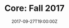 ---
title: "Core: Fall 2017"
linktitle: "Core: Fall 2017"

# Summarize the Group's content for this semester
summary: >-
  Our first offering of Core. We started out with a history of neural networks and
  learned to implement them, from sratch. We then delved into Reinforcement Learning and
  further explored Evolutionary Computation.

location: "VAB 113"
date: "2017-09-27T19:00:00Z"
frequency: 1

draft: false

# DO NOT EDIT BELOW THIS LINE ----------
toc: true
weight: 999947

menu_name: core_fa17

menu:
  core_fa17:
    weight: 1
  groups:
    parent: Core
    identifier: core_fa17

user_groups:
  - fa17-core-director
  - fa17-core-coordinator
---
